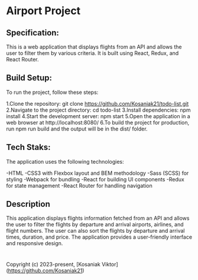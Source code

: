 <h1>Airport Project</h1>

## Specification:

This is a web application that displays flights from an API and allows the user to filter them by various criteria. It is built using React, Redux, and React Router.

## Build Setup:

To run the project, follow these steps:

1.Clone the repository: git clone https://github.com/Kosaniak21/todo-list.git
2.Navigate to the project directory: cd todo-list
3.Install dependencies: npm install
4.Start the development server: npm start
5.Open the application in a web browser at http://localhost:8080/
6.To build the project for production, run npm run build and the output will be in the dist/ folder.

## Tech Staks:

The application uses the following technologies:

-HTML
-CSS3 with Flexbox layout and BEM methodology
-Sass (SCSS) for styling
-Webpack for bundling
-React for building UI components
-Redux for state management
-React Router for handling navigation

## Description

This application displays flights information fetched from an API and allows the user to filter the flights by departure and arrival airports, airlines, and flight numbers. The user can also sort the flights by departure and arrival times, duration, and price. The application provides a user-friendly interface and responsive design.

<div><h1></h1></div>

Copyright (c) 2023-present, [Kosaniak Viktor] (https://github.com/Kosaniak21)
